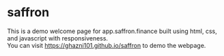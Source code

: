 # saffron

This is a demo welcome page for app.saffron.finance built using html, css, and javascript with responsiveness.  
You can visit https://ghazni101.github.io/saffron to demo the webpage.
